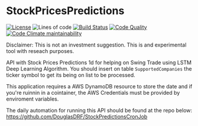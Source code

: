 # StockPricesPredictions

[![License](https://img.shields.io/github/license/douglasdrf/StockPricesPredictions?style=plastic)](https://github.com/DouglasDRF/StockPricesPredictions/blob/master/LICENSE)
![Lines of code](https://img.shields.io/tokei/lines/github/DouglasDRF/stock-prices-predictions-api?style=plastic)
[![Build Status](https://img.shields.io/travis/com/DouglasDRF/stock-prices-predictions-api/master?style=plastic)](https://app.travis-ci.com/github/DouglasDRF/stock-prices-predictions-api)
[![Code Quality](https://img.shields.io/codacy/grade/0d099f9713954c929336ea0e453403a8/master?style=plastic)](https://www.codacy.com/gh/DouglasDRF/stock-prices-predictions-api/dashboard?utm_source=github.com&amp;utm_medium=referral&amp;utm_content=DouglasDRF/stock-prices-predictions-api&amp;utm_campaign=Badge_Grade)
[![Code Climate maintainability](https://img.shields.io/codeclimate/maintainability/DouglasDRF/stock-prices-predictions-api?style=plastic)](https://codeclimate.com/github/DouglasDRF/stock-prices-predictions-api/maintainability)


Disclaimer: This is not an investment suggestion. This is and experimental tool with reseach purposes.

API with Stock Prices Predictions 1d for helping on Swing Trade using LSTM Deep Learning Algorithm.
You should insert on table `SupportedCompanies` the ticker symbol to get its being on list to be processed.

This application requires a AWS DynamoDB resource to store the date and if you're ruinnin in a cointainer, the AWS Credentials must be provided by enviroment variables.

The daily automation for running this API should be found at the repo below: </br>
https://github.com/DouglasDRF/StockPredictionsCronJob
